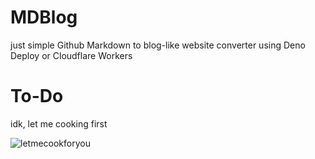 # MDBlog
just simple Github Markdown to blog-like website converter using Deno Deploy or Cloudflare Workers

# To-Do
idk, let me cooking first

![letmecookforyou](assets/lethimcook.avifs)
